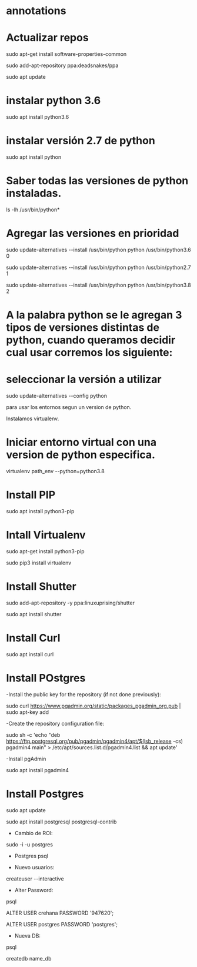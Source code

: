# annotations

# Actualizar repos
sudo apt-get install software-properties-common

sudo add-apt-repository ppa:deadsnakes/ppa

sudo apt update

# instalar python 3.6
sudo apt install python3.6


# instalar versión 2.7 de python
sudo apt install python


# Saber todas las versiones de python instaladas.
ls -lh /usr/bin/python*


# Agregar las versiones en prioridad
sudo update-alternatives --install /usr/bin/python python /usr/bin/python3.6 0

sudo update-alternatives --install /usr/bin/python python /usr/bin/python2.7 1

sudo update-alternatives --install /usr/bin/python python /usr/bin/python3.8 2


# A la palabra python se le agregan 3 tipos de versiones distintas de python, cuando queramos decidir cual usar corremos los siguiente:


# seleccionar la versión a utilizar
sudo update-alternatives --config python

para usar los entornos segun un version de python.

Instalamos virtualenv.


# Iniciar entorno virtual con una version de python especifica.

virtualenv path_env --python=python3.8








# Install PIP
sudo apt install python3-pip


# Intall Virtualenv
sudo apt-get install python3-pip

sudo pip3 install virtualenv 



# Install Shutter

sudo add-apt-repository -y ppa:linuxuprising/shutter

sudo apt install shutter


# Install Curl
sudo apt install curl


# Install POstgres

-Install the public key for the repository (if not done previously):

sudo curl https://www.pgadmin.org/static/packages_pgadmin_org.pub | sudo apt-key add


-Create the repository configuration file:

sudo sh -c 'echo "deb https://ftp.postgresql.org/pub/pgadmin/pgadmin4/apt/$(lsb_release -cs) pgadmin4 main" > /etc/apt/sources.list.d/pgadmin4.list && apt update'


-Install pgAdmin

sudo apt install pgadmin4


# Install Postgres

sudo apt update

sudo apt install postgresql postgresql-contrib

- Cambio de ROl:

sudo -i -u postgres

- Postgres
psql

- Nuevo usuarios:


createuser --interactive

- Alter Password:

psql

ALTER USER crehana PASSWORD '947620';

ALTER USER postgres PASSWORD 'postgres';


- Nueva DB:

psql

createdb name_db

